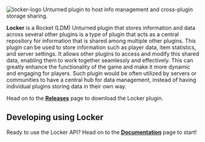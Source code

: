 ![locker-logo](https://user-images.githubusercontent.com/122183283/211198461-d6e2e87c-aa80-4216-8d8f-39fa765e692d.png)
Unturned plugin to host info management and cross-plugin storage sharing.

**Locker** is a Rocket (LDM) Unturned plugin that stores information and data across several other plugins is a type of plugin that acts as a central repository for information that is shared among multiple other plugins. This plugin can be used to store information such as player data, item statistics, and server settings. It allows other plugins to access and modify this shared data, enabling them to work together seamlessly and effectively. This can greatly enhance the functionality of the game and make it more dynamic and engaging for players. Such plugin would be often utilized by servers or communities to have a central hub for data management, instead of having individual plugins storing data in their own way.

Head on to the [**Releases**](https://github.com/spigbop/Locker/releases) page to download the Locker plugin.

## Developing using Locker
Ready to use the Locker API? Head on to the [**Documentation**](https://github.com/spigbop/Locker/releases) page to start!
